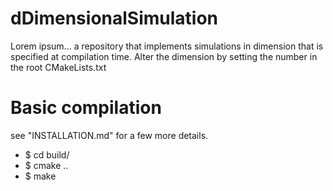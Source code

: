 # dDimensionalSimulation

Lorem ipsum... a repository that implements simulations in dimension that is specified
at compilation time. Alter the dimension by setting the number in the root CMakeLists.txt

# Basic compilation

see "INSTALLATION.md" for a few more details.

* $ cd build/
* $ cmake ..
* $ make
